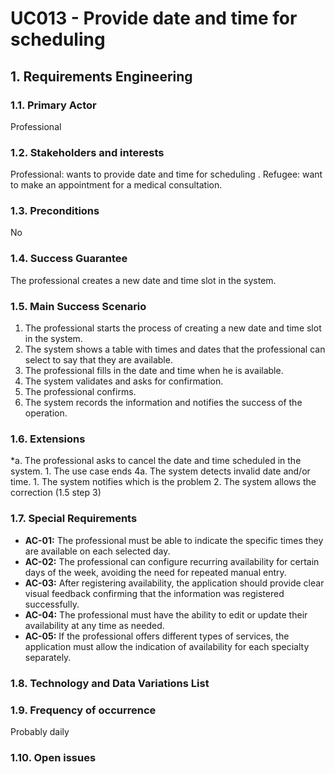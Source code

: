 # UC013 - Provide date and time for scheduling

## 1. Requirements Engineering

### 1.1. Primary Actor
Professional

### 1.2. Stakeholders and interests
Professional: wants to provide date and time for scheduling . 
Refugee: want to make an appointment for a medical consultation.

### 1.3. Preconditions
No

### 1.4. Success Guarantee
The professional creates a new date and time slot in the system.

### 1.5. Main Success Scenario
1. The professional starts the process of creating a new date and time slot in the system.
2. The system shows a table with times and dates that the professional can select to say that they are available.
3. The professional fills in the date and time when he is available.
4. The system validates and asks for confirmation.
5. The professional confirms.
6. The system records the information and notifies the success of the operation.

### 1.6. Extensions
*a. The professional asks to cancel the date and time scheduled in the system.
    1. The use case ends
4a. The system detects invalid date and/or time.
    1. The system notifies which is the problem
    2. The system allows the correction (1.5 step 3)

### 1.7. Special Requirements
* **AC-01:** The professional must be able to indicate the specific times they are available on each selected day.
* **AC-02:** The professional can configure recurring availability for certain days of the week, avoiding the need for repeated manual entry.
* **AC-03:** After registering availability, the application should provide clear visual feedback confirming that the information was registered successfully.
* **AC-04:** The professional must have the ability to edit or update their availability at any time as needed.
* **AC-05:** If the professional offers different types of services, the application must allow the indication of availability for each specialty separately.

### 1.8. Technology and Data Variations List

### 1.9. Frequency of occurrence
Probably daily

### 1.10. Open issues
